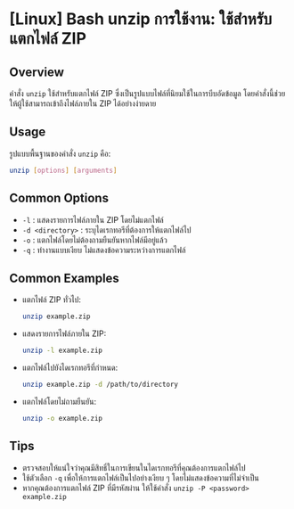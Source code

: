 # [Linux] Bash unzip การใช้งาน: ใช้สำหรับแตกไฟล์ ZIP

## Overview
คำสั่ง `unzip` ใช้สำหรับแตกไฟล์ ZIP ซึ่งเป็นรูปแบบไฟล์ที่นิยมใช้ในการบีบอัดข้อมูล โดยคำสั่งนี้ช่วยให้ผู้ใช้สามารถเข้าถึงไฟล์ภายใน ZIP ได้อย่างง่ายดาย

## Usage
รูปแบบพื้นฐานของคำสั่ง `unzip` คือ:

```bash
unzip [options] [arguments]
```

## Common Options
- `-l` : แสดงรายการไฟล์ภายใน ZIP โดยไม่แตกไฟล์
- `-d <directory>` : ระบุไดเรกทอรีที่ต้องการให้แตกไฟล์ไป
- `-o` : แตกไฟล์โดยไม่ต้องถามยืนยันหากไฟล์มีอยู่แล้ว
- `-q` : ทำงานแบบเงียบ ไม่แสดงข้อความระหว่างการแตกไฟล์

## Common Examples
- แตกไฟล์ ZIP ทั่วไป:
    ```bash
    unzip example.zip
    ```

- แสดงรายการไฟล์ภายใน ZIP:
    ```bash
    unzip -l example.zip
    ```

- แตกไฟล์ไปยังไดเรกทอรีที่กำหนด:
    ```bash
    unzip example.zip -d /path/to/directory
    ```

- แตกไฟล์โดยไม่ถามยืนยัน:
    ```bash
    unzip -o example.zip
    ```

## Tips
- ตรวจสอบให้แน่ใจว่าคุณมีสิทธิ์ในการเขียนในไดเรกทอรีที่คุณต้องการแตกไฟล์ไป
- ใช้ตัวเลือก `-q` เพื่อให้การแตกไฟล์เป็นไปอย่างเงียบ ๆ โดยไม่แสดงข้อความที่ไม่จำเป็น
- หากคุณต้องการแตกไฟล์ ZIP ที่มีรหัสผ่าน ให้ใช้คำสั่ง `unzip -P <password> example.zip`